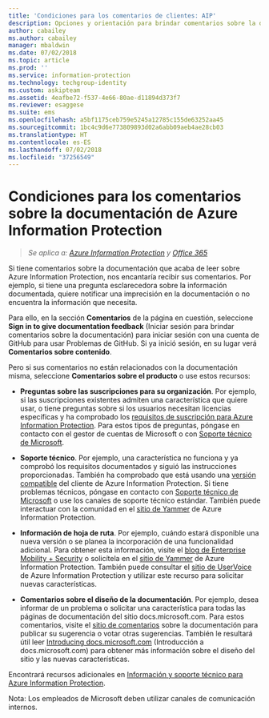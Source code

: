 ```yaml
---
title: 'Condiciones para los comentarios de clientes: AIP'
description: Opciones y orientación para brindar comentarios sobre la documentación de Azure Information Protection.
author: cabailey
ms.author: cabailey
manager: mbaldwin
ms.date: 07/02/2018
ms.topic: article
ms.prod: ''
ms.service: information-protection
ms.technology: techgroup-identity
ms.custom: askipteam
ms.assetid: 4eafbe72-f537-4e66-80ae-d11894d373f7
ms.reviewer: esaggese
ms.suite: ems
ms.openlocfilehash: a5bf1175ceb759e5245a12785c155de63252aa45
ms.sourcegitcommit: 1bc4c9d6e773809893d02a6abb09aeb4ae28cb03
ms.translationtype: HT
ms.contentlocale: es-ES
ms.lasthandoff: 07/02/2018
ms.locfileid: "37256549"
---
```

# <a name="house-rules-for-feedback-on-the-azure-information-protection-documentation"></a>Condiciones para los comentarios sobre la documentación de Azure Information Protection

>*Se aplica a: [Azure Information Protection](https://azure.microsoft.com/pricing/details/information-protection) y [Office 365](http://download.microsoft.com/download/E/C/F/ECF42E71-4EC0-48FF-AA00-577AC14D5B5C/Azure_Information_Protection_licensing_datasheet_EN-US.pdf)*

Si tiene comentarios sobre la documentación que acaba de leer sobre Azure Information Protection, nos encantaría recibir sus comentarios. Por ejemplo, si tiene una pregunta esclarecedora sobre la información documentada, quiere notificar una imprecisión en la documentación o no encuentra la información que necesita. 

Para ello, en la sección **Comentarios** de la página en cuestión, seleccione **Sign in to give documentation feedback** (Iniciar sesión para brindar comentarios sobre la documentación) para iniciar sesión con una cuenta de GitHub para usar Problemas de GitHub. Si ya inició sesión, en su lugar verá **Comentarios sobre contenido**. 

Pero si sus comentarios no están relacionados con la documentación misma, seleccione **Comentarios sobre el producto** o use estos recursos:
 
- **Preguntas sobre las suscripciones para su organización**. Por ejemplo, si las suscripciones existentes admiten una característica que quiere usar, o tiene preguntas sobre si los usuarios necesitan licencias específicas y ha comprobado los [requisitos de suscripción para Azure Information Protection](./get-started/requirements.md#subscription-for-azure-information-protection). Para estos tipos de preguntas, póngase en contacto con el gestor de cuentas de Microsoft o con [Soporte técnico de Microsoft](./get-started/information-support.md#to-contact-microsoft-support).
    
- **Soporte técnico**. Por ejemplo, una característica no funciona y ya comprobó los requisitos documentados y siguió las instrucciones proporcionadas. También ha comprobado que está usando una [versión compatible](./rms-client/client-version-release-history.md#servicing-information-and-timelines) del cliente de Azure Information Protection. Si tiene problemas técnicos, póngase en contacto con [Soporte técnico de Microsoft](./get-started/information-support.md#to-contact-microsoft-support) o use los canales de soporte técnico estándar. También puede interactuar con la comunidad en el [sitio de Yammer](https://www.yammer.com/AskIPTeam) de Azure Information Protection.

- **Información de hoja de ruta**. Por ejemplo, cuándo estará disponible una nueva versión o se planea la incorporación de una funcionalidad adicional. Para obtener esta información, visite el [blog de Enterprise Mobility + Security](https://cloudblogs.microsoft.com/enterprisemobility/?product=azure-information-protection,azure-rights-management-services) o solicítela en el [sitio de Yammer](https://www.yammer.com/AskIPTeam) de Azure Information Protection. También puede consultar el [sitio de UserVoice](https://msip.uservoice.com) de Azure Information Protection y utilizar este recurso para solicitar nuevas características.

- **Comentarios sobre el diseño de la documentación**. Por ejemplo, desea informar de un problema o solicitar una característica para todas las páginas de documentación del sitio docs.microsoft.com. Para estos comentarios, visite el [sitio de comentarios](https://msdocs.uservoice.com/forums/364242-general-site-feedback) sobre la documentación para publicar su sugerencia o votar otras sugerencias. También le resultará útil leer [Introducing docs.microsoft.com](/teamblog/introducing-docs-microsoft-com/) (Introducción a docs.microsoft.com) para obtener más información sobre el diseño del sitio y las nuevas características.

Encontrará recursos adicionales en [Información y soporte técnico para Azure Information Protection](./get-started/information-support.md). 

Nota: Los empleados de Microsoft deben utilizar canales de comunicación internos.

